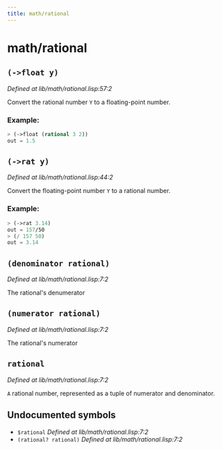 ```yaml
---
title: math/rational
---
```

# math/rational
## `(->float y)`
*Defined at lib/math/rational.lisp:57:2*

Convert the rational number `Y` to a floating-point number.

### Example:
```cl
> (->float (rational 3 2))
out = 1.5
```

## `(->rat y)`
*Defined at lib/math/rational.lisp:44:2*

Convert the floating-point number `Y` to a rational number.

### Example:
```cl
> (->rat 3.14)
out = 157/50
> (/ 157 50)
out = 3.14
```

## `(denominator rational)`
*Defined at lib/math/rational.lisp:7:2*

The rational's denumerator

## `(numerator rational)`
*Defined at lib/math/rational.lisp:7:2*

The rational's numerator

## `rational`
*Defined at lib/math/rational.lisp:7:2*

`A` rational number, represented as a tuple of numerator and denominator.

## Undocumented symbols
 - `$rational` *Defined at lib/math/rational.lisp:7:2*
 - `(rational? rational)` *Defined at lib/math/rational.lisp:7:2*
